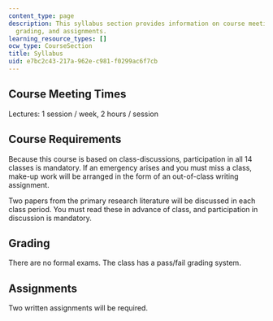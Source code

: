 ```yaml
---
content_type: page
description: This syllabus section provides information on course meeting times, requirements,
  grading, and assignments.
learning_resource_types: []
ocw_type: CourseSection
title: Syllabus
uid: e7bc2c43-217a-962e-c981-f0299ac6f7cb
---
```


Course Meeting Times
--------------------

Lectures: 1 session / week, 2 hours / session

Course Requirements
-------------------

Because this course is based on class-discussions, participation in all 14 classes is mandatory. If an emergency arises and you must miss a class, make-up work will be arranged in the form of an out-of-class writing assignment.

Two papers from the primary research literature will be discussed in each class period. You must read these in advance of class, and participation in discussion is mandatory.

Grading
-------

There are no formal exams. The class has a pass/fail grading system.

Assignments
-----------

Two written assignments will be required.